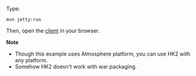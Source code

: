 Type:

```
mvn jetty:run
```

Then, open the [client](http://jsbin.com/mupohupufi/1/edit?js,console) in your browser.

**Note**

* Though this example uses Atmosphere platform, you can use HK2 with any platform.
* Somehow HK2 doesn't work with war packaging.
